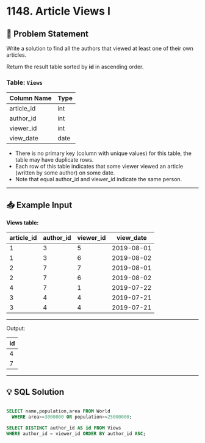# 1148. Article Views I

## 📝 Problem Statement
Write a solution to find all the authors that viewed at least one of their own articles.

Return the result table sorted by **id** in ascending order.

### Table: `Views`

| Column Name   | Type    |
|---------------|---------|
| article_id    | int     |
| author_id     | int     |
| viewer_id     | int     |
| view_date     | date    |

- There is no primary key (column with unique values) for this table, the table may have duplicate rows.
- Each row of this table indicates that some viewer viewed an article (written by some author) on some date. 
- Note that equal author_id and viewer_id indicate the same person.
 

---

## 📥 Example Input

**Views table:**

| article_id | author_id | viewer_id | view_date  |
|------------|-----------|-----------|------------|
| 1          | 3         | 5         | 2019-08-01 |
| 1          | 3         | 6         | 2019-08-02 |
| 2          | 7         | 7         | 2019-08-01 |
| 2          | 7         | 6         | 2019-08-02 |
| 4          | 7         | 1         | 2019-07-22 |
| 3          | 4         | 4         | 2019-07-21 |
| 3          | 4         | 4         | 2019-07-21 |

---

Output: 

| id   |
|------|
| 4    |
| 7    |

---

## 💡 SQL Solution

```sql

SELECT name,population,area FROM World 
  WHERE area>=3000000 OR population>=25000000;

SELECT DISTINCT author_id AS id FROM Views 
WHERE author_id = viewer_id ORDER BY author_id ASC;
